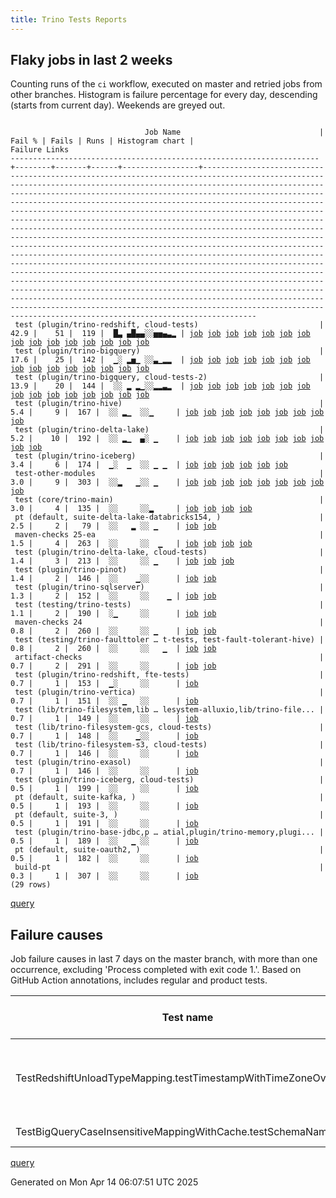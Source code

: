 ```yaml
---
title: Trino Tests Reports
---
```


## Flaky jobs in last 2 weeks

Counting runs of the `ci` workflow, executed on master and retried jobs from other branches.
Histogram is failure percentage for every day, descending (starts from current day).
Weekends are greyed out.
<pre><code>
                              Job Name                               | Fail % | Fails | Runs | Histogram chart |                                                                                                                                                                                                                                                                                                                                                                                                                                                                                                                                                                                                                  Failure Links                                                                                                                                                                                                                                                                                                                                                                                                                                                                                                                                                                                                                   
---------------------------------------------------------------------+--------+-------+------+-----------------+--------------------------------------------------------------------------------------------------------------------------------------------------------------------------------------------------------------------------------------------------------------------------------------------------------------------------------------------------------------------------------------------------------------------------------------------------------------------------------------------------------------------------------------------------------------------------------------------------------------------------------------------------------------------------------------------------------------------------------------------------------------------------------------------------------------------------------------------------------------------------------------------------------------------------------------------------------------------------------------------------------------------------------------------------------------------------------------------------------------------------------------------------------------------------------------------------------------------------------------------------
 test (plugin/trino-redshift, cloud-tests)                           |   42.9 |    51 |  119 |  █▃ ▄█▄▄░░▅▅▄▃▂ | <a href="https://github.com/trinodb/trino/actions/runs/14428659705/job/40460837898">job</a> <a href="https://github.com/trinodb/trino/actions/runs/14433061491/job/40470219539">job</a> <a href="https://github.com/trinodb/trino/actions/runs/14421559410/job/40444799581">job</a> <a href="https://github.com/trinodb/trino/actions/runs/14369321268/job/40289271234">job</a> <a href="https://github.com/trinodb/trino/actions/runs/14377905330/job/40314709161">job</a> <a href="https://github.com/trinodb/trino/actions/runs/14381699127/job/40326971173">job</a> <a href="https://github.com/trinodb/trino/actions/runs/14383708494/job/40333817498">job</a> <a href="https://github.com/trinodb/trino/actions/runs/14347575440/job/40220210229">job</a> <a href="https://github.com/trinodb/trino/actions/runs/14361821585/job/40265145830">job</a> <a href="https://github.com/trinodb/trino/actions/runs/14323564769/job/40144963989">job</a> <a href="https://github.com/trinodb/trino/actions/runs/14325322918/job/40149709179">job</a> <a href="https://github.com/trinodb/trino/actions/runs/14332260411/job/40170868582">job</a> <a href="https://github.com/trinodb/trino/actions/runs/14335277419/job/40180738633">job</a> <a href="https://github.com/trinodb/trino/actions/runs/14300738709/job/40074698752">job</a> <a href="https://github.com/trinodb/trino/actions/runs/14304571933/job/40085563482">job</a>  
 test (plugin/trino-bigquery)                                        |   17.6 |    25 |  142 |  ▁░ ▂▅▁ ░░▃▁▂▂  | <a href="https://github.com/trinodb/trino/actions/runs/14433061491/job/40470213386">job</a> <a href="https://github.com/trinodb/trino/actions/runs/14369321268/job/40289257603">job</a> <a href="https://github.com/trinodb/trino/actions/runs/14381699127/job/40326945707">job</a> <a href="https://github.com/trinodb/trino/actions/runs/14381725695/job/40327251958">job</a> <a href="https://github.com/trinodb/trino/actions/runs/14347575440/job/40220200494">job</a> <a href="https://github.com/trinodb/trino/actions/runs/14361821585/job/40265121099">job</a> <a href="https://github.com/trinodb/trino/actions/runs/14325322918/job/40149700764">job</a> <a href="https://github.com/trinodb/trino/actions/runs/14262299549/job/39976469286">job</a> <a href="https://github.com/trinodb/trino/actions/runs/14262671430/job/39977601001">job</a> <a href="https://github.com/trinodb/trino/actions/runs/14262671430/job/39983251618">job</a> <a href="https://github.com/trinodb/trino/actions/runs/14264483989/job/39983166457">job</a> <a href="https://github.com/trinodb/trino/actions/runs/14264483989/job/39983166457">job</a> <a href="https://github.com/trinodb/trino/actions/runs/14240151320/job/39908057451">job</a> <a href="https://github.com/trinodb/trino/actions/runs/14243157391/job/39917636505">job</a> <a href="https://github.com/trinodb/trino/actions/runs/14249664176/job/39939267399">job</a>  
 test (plugin/trino-bigquery, cloud-tests-2)                         |   13.9 |    20 |  144 |  ░░ ▂ ▂▁░░▂▂▃▂  | <a href="https://github.com/trinodb/trino/actions/runs/14377905330/job/40314689662">job</a> <a href="https://github.com/trinodb/trino/actions/runs/14383708494/job/40333791555">job</a> <a href="https://github.com/trinodb/trino/actions/runs/14325322918/job/40149701208">job</a> <a href="https://github.com/trinodb/trino/actions/runs/14332260411/job/40170851100">job</a> <a href="https://github.com/trinodb/trino/actions/runs/14319508127/job/40133322810">job</a> <a href="https://github.com/trinodb/trino/actions/runs/14264483989/job/39983167426">job</a> <a href="https://github.com/trinodb/trino/actions/runs/14264483989/job/39983167426">job</a> <a href="https://github.com/trinodb/trino/actions/runs/14264483989/job/39983167426">job</a> <a href="https://github.com/trinodb/trino/actions/runs/14239222814/job/39905160978">job</a> <a href="https://github.com/trinodb/trino/actions/runs/14240151320/job/39908058977">job</a> <a href="https://github.com/trinodb/trino/actions/runs/14240470182/job/39909076959">job</a> <a href="https://github.com/trinodb/trino/actions/runs/14240749402/job/39909960330">job</a> <a href="https://github.com/trinodb/trino/actions/runs/14213907104/job/39826211605">job</a> <a href="https://github.com/trinodb/trino/actions/runs/14215112412/job/39830005875">job</a> <a href="https://github.com/trinodb/trino/actions/runs/14215112412/job/39837227497">job</a>  
 test (plugin/trino-hive)                                            |    5.4 |     9 |  167 |  ░░ ▂▁  ░░▁     | <a href="https://github.com/trinodb/trino/actions/runs/14369321268/job/40289263964">job</a> <a href="https://github.com/trinodb/trino/actions/runs/14381725695/job/40327261114">job</a> <a href="https://github.com/trinodb/trino/actions/runs/14346705499/job/40217832815">job</a> <a href="https://github.com/trinodb/trino/actions/runs/14300738709/job/40074694633">job</a> <a href="https://github.com/trinodb/trino/actions/runs/14263553349/job/39980334235">job</a> <a href="https://github.com/trinodb/trino/actions/runs/14264483989/job/39983174797">job</a> <a href="https://github.com/trinodb/trino/actions/runs/14264483989/job/39983174797">job</a> <a href="https://github.com/trinodb/trino/actions/runs/14264483989/job/39983174797">job</a> <a href="https://github.com/trinodb/trino/actions/runs/14224452581/job/39860492753">job</a>                                                                                                                                                                                                                                                                                                                                                                                                                                                                                                  
 test (plugin/trino-delta-lake)                                      |    5.2 |    10 |  192 |  ░░ ▂▁  ▄░ ▁    | <a href="https://github.com/trinodb/trino/actions/runs/14381049967/job/40325115918">job</a> <a href="https://github.com/trinodb/trino/actions/runs/14381049967/job/40325115918">job</a> <a href="https://github.com/trinodb/trino/actions/runs/14381725695/job/40327254599">job</a> <a href="https://github.com/trinodb/trino/actions/runs/14347575440/job/40220203307">job</a> <a href="https://github.com/trinodb/trino/actions/runs/14290546313/job/40051183133">job</a> <a href="https://github.com/trinodb/trino/actions/runs/14290546313/job/40051183133">job</a> <a href="https://github.com/trinodb/trino/actions/runs/14261463068/job/39973897627">job</a> <a href="https://github.com/trinodb/trino/actions/runs/14240749402/job/39909966072">job</a> <a href="https://github.com/trinodb/trino/actions/runs/14246663963/job/39929383010">job</a> <a href="https://github.com/trinodb/trino/actions/runs/14217724076/job/39838230032">job</a>                                                                                                                                                                                                                                                                                                                                                                                                                  
 test (plugin/trino-iceberg)                                         |    3.4 |     6 |  174 |  ▁░  ▁  ░░ ▁ ▁  | <a href="https://github.com/trinodb/trino/actions/runs/14433468812/job/40471095350">job</a> <a href="https://github.com/trinodb/trino/actions/runs/14361821585/job/40265133427">job</a> <a href="https://github.com/trinodb/trino/actions/runs/14243157391/job/39917650351">job</a> <a href="https://github.com/trinodb/trino/actions/runs/14246663963/job/39929390469">job</a> <a href="https://github.com/trinodb/trino/actions/runs/14192480558/job/39760178369">job</a> <a href="https://github.com/trinodb/trino/actions/runs/14183643844/job/39734882041">job</a>                                                                                                                                                                                                                                                                                                                                                                                                                                                                                                                                                                                                                                                                                                                                                  
 test-other-modules                                                  |    3.0 |     9 |  303 |  ░░▂   ▁░░ ▁    | <a href="https://github.com/trinodb/trino/actions/runs/14403578610/job/40394721923">job</a> <a href="https://github.com/trinodb/trino/actions/runs/14264483989/job/40081797957">job</a> <a href="https://github.com/trinodb/trino/actions/runs/14264483989/job/40081797957">job</a> <a href="https://github.com/trinodb/trino/actions/runs/14264483989/job/40081797957">job</a> <a href="https://github.com/trinodb/trino/actions/runs/14308350997/job/40097201651">job</a> <a href="https://github.com/trinodb/trino/actions/runs/14262671430/job/39977545078">job</a> <a href="https://github.com/trinodb/trino/actions/runs/14240151320/job/39907982072">job</a> <a href="https://github.com/trinodb/trino/actions/runs/14240470182/job/39909013379">job</a> <a href="https://github.com/trinodb/trino/actions/runs/14240749402/job/39909898883">job</a>                                                                                                                                                                                                                                                                                                                                                                                                                                                                                                  
 test (core/trino-main)                                              |    3.0 |     4 |  135 |  ░░     ░░▂     | <a href="https://github.com/trinodb/trino/actions/runs/14262671430/job/39977598587">job</a> <a href="https://github.com/trinodb/trino/actions/runs/14264483989/job/39983164227">job</a> <a href="https://github.com/trinodb/trino/actions/runs/14264483989/job/39983164227">job</a> <a href="https://github.com/trinodb/trino/actions/runs/14264483989/job/39983164227">job</a>                                                                                                                                                                                                                                                                                                                                                                                                                                                                                                                                                                                                                                                                                                                                                                                                                                                                                                                  
 pt (default, suite-delta-lake-databricks154, )                      |    2.5 |     2 |   79 |  ░░   ▂ ░░ ▁    | <a href="https://github.com/trinodb/trino/actions/runs/14332260411/job/40171693260">job</a> <a href="https://github.com/trinodb/trino/actions/runs/14249664176/job/39939768538">job</a>                                                                                                                                                                                                                                                                                                                                                                                                                                                                                                                                                                                                                                                                                                                                                                                                                                                                                                                                                                                                                                                                                  
 maven-checks 25-ea                                                  |    1.5 |     4 |  263 |  ░░     ░░  ▁   | <a href="https://github.com/trinodb/trino/actions/runs/14240749402/job/39909899586">job</a> <a href="https://github.com/trinodb/trino/actions/runs/14246663963/job/39929281042">job</a> <a href="https://github.com/trinodb/trino/actions/runs/14215112412/job/39829923746">job</a> <a href="https://github.com/trinodb/trino/actions/runs/14215112412/job/39837210150">job</a>                                                                                                                                                                                                                                                                                                                                                                                                                                                                                                                                                                                                                                                                                                                                                                                                                                                                                                                  
 test (plugin/trino-delta-lake, cloud-tests)                         |    1.4 |     3 |  213 |  ░░     ░░ ▁    | <a href="https://github.com/trinodb/trino/actions/runs/14235495109/job/39894004168">job</a> <a href="https://github.com/trinodb/trino/actions/runs/14240470182/job/39909081476">job</a> <a href="https://github.com/trinodb/trino/actions/runs/14163801309/job/39673538374">job</a>                                                                                                                                                                                                                                                                                                                                                                                                                                                                                                                                                                                                                                                                                                                                                                                                                                                                                                                                                                                                  
 test (plugin/trino-pinot)                                           |    1.4 |     2 |  146 |  ░░    ▁░░      | <a href="https://github.com/trinodb/trino/actions/runs/14306262424/job/40090837451">job</a> <a href="https://github.com/trinodb/trino/actions/runs/14308975669/job/40099302396">job</a>                                                                                                                                                                                                                                                                                                                                                                                                                                                                                                                                                                                                                                                                                                                                                                                                                                                                                                                                                                                                                                                                                  
 test (plugin/trino-sqlserver)                                       |    1.3 |     2 |  152 |  ░░     ░░    ▁ | <a href="https://github.com/trinodb/trino/actions/runs/14162703703/job/39670745054">job</a> <a href="https://github.com/trinodb/trino/actions/runs/14162703703/job/39670745054">job</a>                                                                                                                                                                                                                                                                                                                                                                                                                                                                                                                                                                                                                                                                                                                                                                                                                                                                                                                                                                                                                                                                                  
 test (testing/trino-tests)                                          |    1.1 |     2 |  190 |  ░▁     ░░      | <a href="https://github.com/trinodb/trino/actions/runs/14421559410/job/40444801168">job</a> <a href="https://github.com/trinodb/trino/actions/runs/14212508455/job/39822175593">job</a>                                                                                                                                                                                                                                                                                                                                                                                                                                                                                                                                                                                                                                                                                                                                                                                                                                                                                                                                                                                                                                                                                  
 maven-checks 24                                                     |    0.8 |     2 |  260 |  ░░     ░░ ▁    | <a href="https://github.com/trinodb/trino/actions/runs/14240151320/job/39907980258">job</a> <a href="https://github.com/trinodb/trino/actions/runs/14240749402/job/39909898529">job</a>                                                                                                                                                                                                                                                                                                                                                                                                                                                                                                                                                                                                                                                                                                                                                                                                                                                                                                                                                                                                                                                                                  
 test (testing/trino-faulttoler … t-tests, test-fault-tolerant-hive) |    0.8 |     2 |  260 |  ░░     ░░   ▁  | <a href="https://github.com/trinodb/trino/actions/runs/14198650369/job/39779987919">job</a> <a href="https://github.com/trinodb/trino/actions/runs/14198650369/job/39779987919">job</a>                                                                                                                                                                                                                                                                                                                                                                                                                                                                                                                                                                                                                                                                                                                                                                                                                                                                                                                                                                                                                                                                                  
 artifact-checks                                                     |    0.7 |     2 |  291 |  ░░     ░░      | <a href="https://github.com/trinodb/trino/actions/runs/14298024086/job/40067755915">job</a> <a href="https://github.com/trinodb/trino/actions/runs/14240470182/job/39909011139">job</a>                                                                                                                                                                                                                                                                                                                                                                                                                                                                                                                                                                                                                                                                                                                                                                                                                                                                                                                                                                                                                                                                                  
 test (plugin/trino-redshift, fte-tests)                             |    0.7 |     1 |  153 |  ▁░     ░░      | <a href="https://github.com/trinodb/trino/actions/runs/14433468812/job/40471097755">job</a>                                                                                                                                                                                                                                                                                                                                                                                                                                                                                                                                                                                                                                                                                                                                                                                                                                                                                                                                                                                                                                                                                                                                                                  
 test (plugin/trino-vertica)                                         |    0.7 |     1 |  151 |  ░░ ▁   ░░      | <a href="https://github.com/trinodb/trino/actions/runs/14381699127/job/40326976569">job</a>                                                                                                                                                                                                                                                                                                                                                                                                                                                                                                                                                                                                                                                                                                                                                                                                                                                                                                                                                                                                                                                                                                                                                                  
 test (lib/trino-filesystem,lib … lesystem-alluxio,lib/trino-file... |    0.7 |     1 |  149 |  ░░     ░░      | <a href="https://github.com/trinodb/trino/actions/runs/14224452581/job/39860478246">job</a>                                                                                                                                                                                                                                                                                                                                                                                                                                                                                                                                                                                                                                                                                                                                                                                                                                                                                                                                                                                                                                                                                                                                                                  
 test (lib/trino-filesystem-gcs, cloud-tests)                        |    0.7 |     1 |  148 |  ░░    ▁░░      | <a href="https://github.com/trinodb/trino/actions/runs/14306262424/job/40090819714">job</a>                                                                                                                                                                                                                                                                                                                                                                                                                                                                                                                                                                                                                                                                                                                                                                                                                                                                                                                                                                                                                                                                                                                                                                  
 test (lib/trino-filesystem-s3, cloud-tests)                         |    0.7 |     1 |  146 |  ░░     ░░      | <a href="https://github.com/trinodb/trino/actions/runs/14182848613/job/39732656460">job</a>                                                                                                                                                                                                                                                                                                                                                                                                                                                                                                                                                                                                                                                                                                                                                                                                                                                                                                                                                                                                                                                                                                                                                                  
 test (plugin/trino-exasol)                                          |    0.7 |     1 |  146 |  ░░     ░░      | <a href="https://github.com/trinodb/trino/actions/runs/14240470182/job/39909083686">job</a>                                                                                                                                                                                                                                                                                                                                                                                                                                                                                                                                                                                                                                                                                                                                                                                                                                                                                                                                                                                                                                                                                                                                                                  
 test (plugin/trino-iceberg, cloud-tests)                            |    0.5 |     1 |  199 |  ░░     ░░      | <a href="https://github.com/trinodb/trino/actions/runs/14182848613/job/39732664374">job</a>                                                                                                                                                                                                                                                                                                                                                                                                                                                                                                                                                                                                                                                                                                                                                                                                                                                                                                                                                                                                                                                                                                                                                                  
 pt (default, suite-kafka, )                                         |    0.5 |     1 |  193 |  ░░     ░░      | <a href="https://github.com/trinodb/trino/actions/runs/14223547445/job/39858043934">job</a>                                                                                                                                                                                                                                                                                                                                                                                                                                                                                                                                                                                                                                                                                                                                                                                                                                                                                                                                                                                                                                                                                                                                                                  
 pt (default, suite-3, )                                             |    0.5 |     1 |  191 |  ░░     ░░      | <a href="https://github.com/trinodb/trino/actions/runs/14263553349/job/39980777080">job</a>                                                                                                                                                                                                                                                                                                                                                                                                                                                                                                                                                                                                                                                                                                                                                                                                                                                                                                                                                                                                                                                                                                                                                                  
 test (plugin/trino-base-jdbc,p … atial,plugin/trino-memory,plugi... |    0.5 |     1 |  189 |  ░░   ▁ ░░      | <a href="https://github.com/trinodb/trino/actions/runs/14322961858/job/40143266985">job</a>                                                                                                                                                                                                                                                                                                                                                                                                                                                                                                                                                                                                                                                                                                                                                                                                                                                                                                                                                                                                                                                                                                                                                                  
 pt (default, suite-oauth2, )                                        |    0.5 |     1 |  182 |  ░░     ░░      | <a href="https://github.com/trinodb/trino/actions/runs/14217724076/job/39838708755">job</a>                                                                                                                                                                                                                                                                                                                                                                                                                                                                                                                                                                                                                                                                                                                                                                                                                                                                                                                                                                                                                                                                                                                                                                  
 build-pt                                                            |    0.3 |     1 |  307 |  ░░     ░░      | <a href="https://github.com/trinodb/trino/actions/runs/14308975669/job/40099204605">job</a>                                                                                                                                                                                                                                                                                                                                                                                                                                                                                                                                                                                                                                                                                                                                                                                                                                                                                                                                                                                                                                                                                                                                                                  
(29 rows)
</code></pre>
[query](https://github.com/trinodb/reports/blob/d4233888cfab4ecbb70a055d5bb636463f993ad0/sql/tests/jobs.sql)

## Failure causes

Job failure causes in last 7 days on the master branch, with more than one occurrence,
excluding 'Process completed with exit code 1.'.
Based on GitHub Action annotations, includes regular and product tests.

| Test name                                                       | Message                                                                                                                                                     | Test failures | Run failures | % of runs | First seen at           | Last seen at            | Failure Links                                                                                                                                                                                                                                                                                                                                                                                                    |
| --------------------------------------------------------------- | ----------------------------------------------------------------------------------------------------------------------------------------------------------- | -------------:| ------------:| ---------:| ----------------------- | ----------------------- | ---------------------------------------------------------------------------------------------------------------------------------------------------------------------------------------------------------------------------------------------------------------------------------------------------------------------------------------------------------------------------------------------------------------- |
| TestRedshiftUnloadTypeMapping.testTimestampWithTimeZoneOverflow | Expected TrinoException or wrapper, but got: io.trino.testing.QueryFailedException io.trino.testing.QueryFailedException: Millis overflow: 9224318015999000 |            20 |           20 |       6.3 | 2025-04-07 04:43:19.000 | 2025-04-13 20:49:48.000 | <a href="https://github.com/trinodb/trino/actions/runs/14300738709/job/40074698752">job</a> <a href="https://github.com/trinodb/trino/actions/runs/14304571933/job/40085563482">job</a> <a href="https://github.com/trinodb/trino/actions/runs/14308350997/job/40097288763">job</a> <a href="https://github.com/trinodb/trino/actions/runs/14308975669/job/40099304371">job</a> <a href="https://github.com/trinodb/trino/actions/runs/14309442890/job/40100757313">job</a>  |
| TestBigQueryCaseInsensitiveMappingWithCache.testSchemaNameClash | Expecting\&lt;br/\&gt;                                                                                                                                            |             2 |            2 |       0.6 | 2025-04-09 02:47:55.000 | 2025-04-13 20:51:03.000 | <a href="https://github.com/trinodb/trino/actions/runs/14347575440/job/40220200494">job</a> <a href="https://github.com/trinodb/trino/actions/runs/14433061491/job/40470213386">job</a>                                                                                                                                                                                                                                                  |

[query](https://github.com/trinodb/reports/blob/d4233888cfab4ecbb70a055d5bb636463f993ad0/sql/tests/annotations.sql)

Generated on Mon Apr 14 06:07:51 UTC 2025

